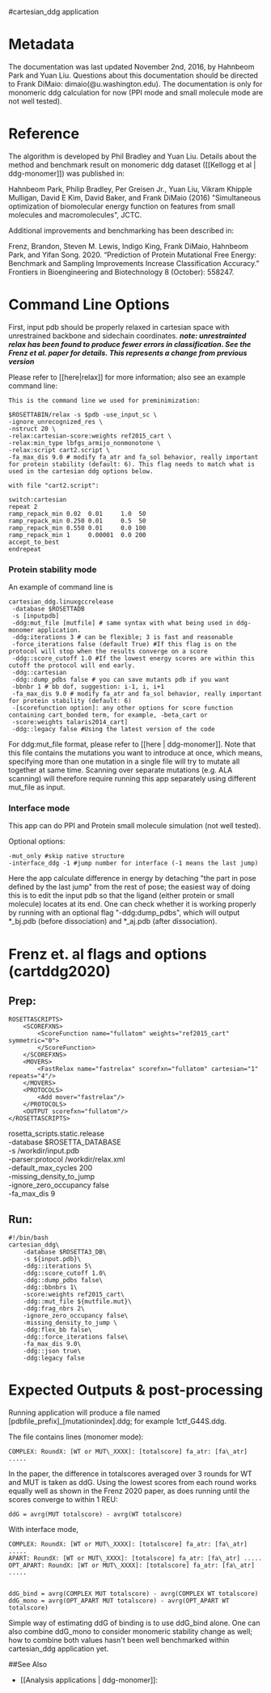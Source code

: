 #cartesian\_ddg application

Metadata
========
The documentation was last updated November 2nd, 2016, by Hahnbeom Park and Yuan Liu. Questions about this documentation should be directed to Frank DiMaio: dimaio(@u.washington.edu). The documentation is only for monomeric ddg calculation for now (PPI mode and small molecule mode are not well tested).


Reference
==========

The algorithm is developed by Phil Bradley and Yuan Liu. Details about the method and benchmark result on monomeric ddg dataset ([[Kellogg et al | ddg-monomer]]) was published in:

Hahnbeom Park, Philip Bradley, Per Greisen Jr., Yuan Liu, Vikram Khipple Mulligan, David E Kim, David Baker, and Frank DiMaio (2016) "Simultaneous optimization of biomolecular energy function on features from small molecules and macromolecules", JCTC.

Additional improvements and benchmarking has been described in:

Frenz, Brandon, Steven M. Lewis, Indigo King, Frank DiMaio, Hahnbeom Park, and Yifan Song. 2020. “Prediction of Protein Mutational Free Energy: Benchmark and Sampling Improvements Increase Classification Accuracy.” Frontiers in Bioengineering and Biotechnology 8 (October): 558247.

Command Line Options
====================
First, input pdb should be properly relaxed in cartesian space with unrestrained backbone and sidechain coordinates. ***note: unrestrainted relax has been found to produce fewer errors in classification. See the Frenz et al. paper for details. This represents a change from previous version***

Please refer to [[here|relax]] for more information; also see an example command line:

```
This is the command line we used for preminimization:

$ROSETTABIN/relax -s $pdb -use_input_sc \
-ignore_unrecognized_res \
-nstruct 20 \
-relax:cartesian-score:weights ref2015_cart \
-relax:min_type lbfgs_armijo_nonmonotone \
-relax:script cart2.script \
-fa_max_dis 9.0 # modify fa_atr and fa_sol behavior, really important for protein stability (default: 6). This flag needs to match what is used in the cartesian ddg options below.

with file "cart2.script":

switch:cartesian
repeat 2
ramp_repack_min 0.02  0.01     1.0  50
ramp_repack_min 0.250 0.01     0.5  50
ramp_repack_min 0.550 0.01     0.0 100
ramp_repack_min 1     0.00001  0.0 200
accept_to_best
endrepeat

```

### Protein stability mode

An example of command line is
```
cartesian_ddg.linuxgccrelease
 -database $ROSETTADB
 -s [inputpdb]
 -ddg:mut_file [mutfile] # same syntax with what being used in ddg-monomer application.
 -ddg:iterations 3 # can be flexible; 3 is fast and reasonable
 -force_iterations false (default True) #If this flag is on the protocol will stop when the results converge on a score
 -ddg::score_cutoff 1.0 #If the lowest energy scores are within this cutoff the protocol will end early.
 -ddg::cartesian
 -ddg::dump_pdbs false # you can save mutants pdb if you want
 -bbnbr 1 # bb dof, suggestion: i-1, i, i+1
 -fa_max_dis 9.0 # modify fa_atr and fa_sol behavior, really important for protein stability (default: 6)  
 -[scorefunction option]: any other options for score function containing cart_bonded term, for example, -beta_cart or 
 -score:weights talaris2014_cart]
 -ddg::legacy false #Using the latest version of the code
```

For ddg:mut_file format, please refer to [[here | ddg-monomer]]. Note that this file contains the mutations you want to introduce at once, which means, specifying more than one mutation in a single file will try to mutate all together at same time. Scanning over separate mutations (e.g. ALA scanning) will therefore require running this app separately using different mut_file as input.


### Interface mode

This app can do PPI and Protein small molecule simulation (not well tested).

Optional options:
```
-mut_only #skip native structure
-interface_ddg -1 #jump number for interface (-1 means the last jump)
```

Here the app calculate difference in energy by detaching "the part in pose defined by the last jump" from the rest of pose; the easiest way of doing this is to edit the input pdb so that the ligand (either protein or small molecule)
locates at its end. One can check whether it is working properly by running with an optional flag "-ddg:dump_pdbs", which will output *_bj.pdb (before dissociation) and *_aj.pdb (after dissociation). 

Frenz et. al flags and options (cartddg2020)
==========================================

## Prep:

```
ROSETTASCRIPTS>
    <SCOREFXNS>
        <ScoreFunction name="fullatom" weights="ref2015_cart" symmetric="0">
        </ScoreFunction>
	</SCOREFXNS>
	<MOVERS>
        <FastRelax name="fastrelax" scorefxn="fullatom" cartesian="1" repeats="4"/> 
	</MOVERS>
	<PROTOCOLS>
        <Add mover="fastrelax"/>
    </PROTOCOLS>
    <OUTPUT scorefxn="fullatom"/>
</ROSETTASCRIPTS>
```

rosetta_scripts.static.release \
    -database $ROSETTA_DATABASE \
    -s /workdir/input.pdb\
    -parser:protocol /workdir/relax.xml\
    -default_max_cycles 200\
    -missing_density_to_jump\
    -ignore_zero_occupancy false\
    -fa_max_dis 9

## Run:

```
#!/bin/bash
cartesian_ddg\
    -database $ROSETTA3_DB\
    -s ${input.pdb}\
    -ddg::iterations 5\
    -ddg::score_cutoff 1.0\
    -ddg::dump_pdbs false\
    -ddg::bbnbrs 1\
    -score:weights ref2015_cart\
    -ddg::mut_file ${mutfile.mut}\
    -ddg:frag_nbrs 2\
    -ignore_zero_occupancy false\
    -missing_density_to_jump \
    -ddg:flex_bb false\
    -ddg::force_iterations false\
    -fa_max_dis 9.0\
    -ddg::json true\
    -ddg:legacy false
```



Expected Outputs & post-processing
===============

Running application will produce a file named [pdbfile_prefix]\_[mutationindex].ddg; for example 1ctf\_G44S.ddg.

The file contains lines (monomer mode):
```
COMPLEX: RoundX: [WT or MUT\_XXXX]: [totalscore] fa_atr: [fa\_atr] .....

```

In the paper, the difference in totalscores averaged over 3 rounds for WT and MUT is taken as ddG. Using the lowest scores from each round works equally well as shown in the Frenz 2020 paper, as does running until the scores converge to within 1 REU:

```
ddG = avrg(MUT totalscore) - avrg(WT totalscore)

```

With interface mode, 

```
COMPLEX: RoundX: [WT or MUT\_XXXX]: [totalscore] fa_atr: [fa\_atr] .....
APART: RoundX: [WT or MUT\_XXXX]: [totalscore] fa_atr: [fa\_atr] .....
OPT_APART: RoundX: [WT or MUT\_XXXX]: [totalscore] fa_atr: [fa\_atr] .....


ddG_bind = avrg(COMPLEX MUT totalscore) - avrg(COMPLEX WT totalscore)
ddG_mono = avrg(OPT_APART MUT totalscore) - avrg(OPT_APART WT totalscore)

```

Simple way of estimating ddG of binding is to use ddG_bind alone. One can also combine ddG_mono to consider monomeric stability change as well; how to combine both values hasn't been well benchmarked within cartesian_ddg application yet.

##See Also

* [[Analysis applications | ddg-monomer]]: